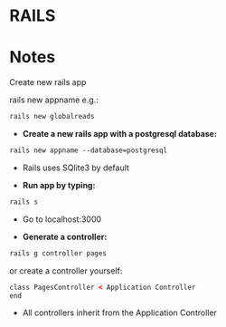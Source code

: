 # RAILS

# Notes

Create new rails app

rails new appname e.g.:

```html
rails new globalreads
```

* **Create a new rails app with a postgresql database:**

```html
rails new appname --database=postgresql
```

* Rails uses SQlite3 by default


* **Run app by typing:**

```html
rails s 
```

* Go to localhost:3000

* **Generate a controller:**

```html
rails g controller pages
```
or create a controller yourself:

```html
class PagesController < Application Controller
end
```

* All controllers inherit from the Application Controller


